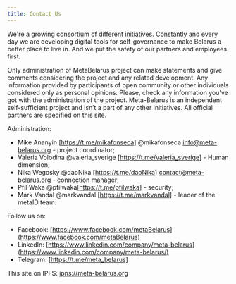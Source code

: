 ```yaml
---
title: Contact Us
---
```

We're a growing consortium of different initiatives. Constantly and every
day we are developing digital tools for self-governance to make Belarus a
better place to live in. And we put the safety of our partners and employees
first. 

Only administration of MetaBelarus project can make statements and give comments 
considering the project and any related development. Any information provided by 
participants of open community or other individuals considered only as personal opinions. 
Please, check any information you’ve got with the administration of the project.
Meta-Belarus is an independent self-sufficient project and isn’t a part of any other initiatives. 
All official partners are specified on this site.

Administration:
- Mike Ananyin [https://t.me/mikafonseca] @mikafonseca info@meta-belarus.org - project coordinator;
- Valeria Volodina @valeria_sverige [https://t.me/valeria_sverige] - Human dimension;
- Nika Wegosky @daoNika [https://t.me/daoNika] contact@meta-belarus.org - connection manager; 
- Pfil Waka @pfilwaka[https://t.me/pfilwaka] - security;
- Mark Vandal @markvandal [https://t.me/markvandal] - leader of the metaID team. 


 Follow us on:
 - Facebook: [https://www.facebook.com/metaBelarus](https://www.facebook.com/metaBelarus)
 - LinkedIn: [https://www.linkedin.com/company/meta-belarus](https://www.linkedin.com/company/meta-belarus/)
 - Telegram: [https://t.me/meta_belarus]

This site on IPFS: [ipns://meta-belarus.org](ipns://meta-belarus.org)
